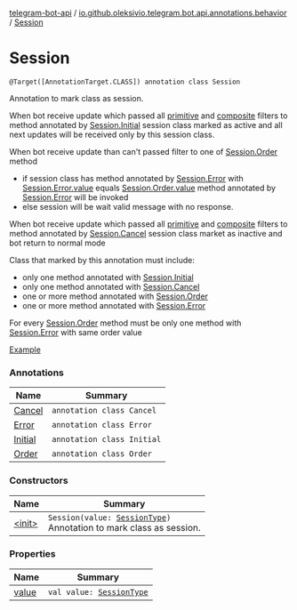 [telegram-bot-api](../../index.md) / [io.github.oleksivio.telegram.bot.api.annotations.behavior](../index.md) / [Session](./index.md)

# Session

`@Target([AnnotationTarget.CLASS]) annotation class Session`

Annotation to mark class as session.

When bot receive update which passed all
[primitive](../../io.github.oleksivio.telegram.bot.api.annotations.filter.primitive/index.md) and
[composite](../../io.github.oleksivio.telegram.bot.api.annotations.filter.composite/index.md) filters
to method annotated by [Session.Initial](-initial/index.md) session class marked as active and
all next updates will be received only by this session class.

When bot receive update than can't passed filter to one of [Session.Order](-order/index.md) method

* if session class  has method annotated by [Session.Error](-error/index.md) with
[Session.Error.value](-error/value.md) equals [Session.Order.value](-order/value.md) method
annotated by [Session.Error](-error/index.md)  will be invoked
* else session will be wait valid message with no response.

When bot receive update which passed all
[primitive](../../io.github.oleksivio.telegram.bot.api.annotations.filter.primitive/index.md) and
[composite](../../io.github.oleksivio.telegram.bot.api.annotations.filter.composite/index.md) filters
to method annotated by [Session.Cancel](-cancel/index.md) session class market as inactive and
bot return to normal mode

Class that marked by this annotation must include:

* only one method annotated with [Session.Initial](-initial/index.md)
* only one method annotated with [Session.Cancel](-cancel/index.md)
* one or more method annotated with [Session.Order](-order/index.md)
* one or more method annotated with [Session.Error](-error/index.md)

For every [Session.Order](-order/index.md) method must be only one method
with [Session.Error](-error/index.md) with same order value

[Example](https://github.com/oleksivio/example-bot/blob/master/src/main/kotlin/telegram/bot/example/UserSessionExample.kt)

### Annotations

| Name | Summary |
|---|---|
| [Cancel](-cancel/index.md) | `annotation class Cancel` |
| [Error](-error/index.md) | `annotation class Error` |
| [Initial](-initial/index.md) | `annotation class Initial` |
| [Order](-order/index.md) | `annotation class Order` |

### Constructors

| Name | Summary |
|---|---|
| [&lt;init&gt;](-init-.md) | `Session(value: `[`SessionType`](../../io.github.oleksivio.telegram.bot.api.model.annotation/-session-type/index.md)`)`<br>Annotation to mark class as session. |

### Properties

| Name | Summary |
|---|---|
| [value](value.md) | `val value: `[`SessionType`](../../io.github.oleksivio.telegram.bot.api.model.annotation/-session-type/index.md) |
